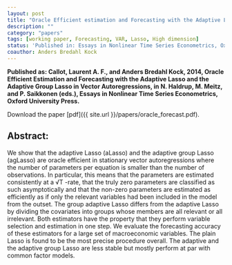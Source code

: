 ```yaml
---
layout: post
title: "Oracle Efficient estimation and Forecasting with the Adaptive Lasso and the Adaptive Group Lasso in Vector Autoregressions."
description: ""
category: "papers"
tags: [working paper, Forecasting, VAR, Lasso, High dimension]
status: 'Published in: Essays in Nonlinear Time Series Econometrics, Oxford University Press.'
coauthor: Anders Bredahl Kock
---
```


**Published as: Callot, Laurent A. F., and Anders Bredahl Kock, 2014, Oracle Efficient Estimation and Forecasting with the Adaptive Lasso and the Adaptive Group Lasso in Vector Autoregressions, in N. Haldrup, M. Meitz, and P. Saikkonen (eds.), Essays in Nonlinear Time Series Econometrics, Oxford University Press.**

Download the paper [pdf]({{ site.url }}/papers/oracle_forecast.pdf).

## Abstract:
We show that the adaptive Lasso (aLasso) and the adaptive group Lasso (agLasso) are oracle efficient in stationary vector autoregressions where the number of parameters per equation is smaller than the number of observations. In particular, this means that the parameters are estimated consistently at a √T -rate, that the truly zero parameters are classified as such asymptotically and that the non-zero parameters are estimated as efficiently as if only the relevant variables had been included in the model from the outset. The group adaptive Lasso differs from the adaptive Lasso by dividing the covariates into groups whose members are all relevant or all irrelevant. Both estimators have the property that they perform variable selection and estimation in one step. We evaluate the forecasting accuracy of these estimators for a large set of macroeconomic variables. The plain Lasso is found to be the most precise procedure overall. The adaptive and the adaptive group Lasso are less stable but mostly perform at par with common factor models.
